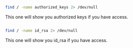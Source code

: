 ```bash
find / -name authorized_keys 2> /dev/null
```

This one will show you authorized keys if you have access.

```bash

find / -name id_rsa 2> /dev/null

```

This one will show you id_rsa if you have access.
